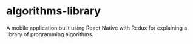 # algorithms-library
A mobile application built using React Native with Redux for explaining a library of programming algorithms.
